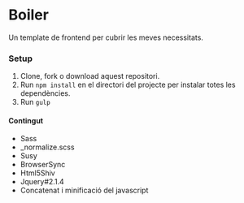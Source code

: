 # Boiler
Un template de frontend per cubrir les meves necessitats.

### Setup

1. Clone, fork o download aquest repositori.
2. Run `npm install` en el directori del projecte per instalar totes les dependències.
3. Run `gulp`

#### Contingut

- Sass
- _normalize.scss
- Susy
- BrowserSync
- Html5Shiv
- Jquery#2.1.4
- Concatenat i minificació del javascript
